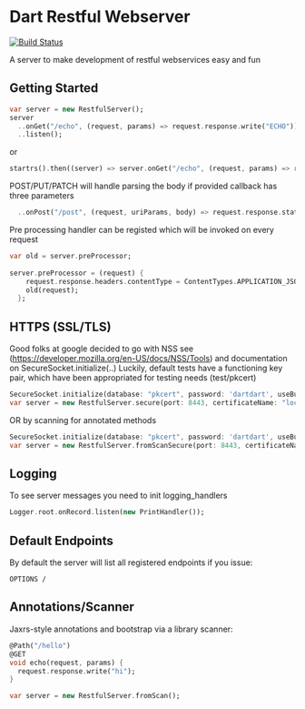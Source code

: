 Dart Restful Webserver 
======================

[![Build Status](https://drone.io/github.com/dkornishev/dartrs/status.png)](https://drone.io/github.com/dkornishev/dartrs/latest)

A server to make development of restful webservices easy and fun

Getting Started
---------------

```dart
var server = new RestfulServer();
server
  ..onGet("/echo", (request, params) => request.response.write("ECHO"))
  ..listen();
```

or

```dart
startrs().then((server) => server.onGet("/echo", (request, params) => request.response.write("ECHO")));
```

POST/PUT/PATCH will handle parsing the body if provided callback has three parameters
```dart
  ..onPost("/post", (request, uriParams, body) => request.response.statusCode=HttpStatus.CREATED)   
```
Pre processing handler can be registed which will be invoked on every request
```dart
var old = server.preProcessor;
  
server.preProcessor = (request) {
    request.response.headers.contentType = ContentTypes.APPLICATION_JSON;
    old(request);
  };
```
HTTPS (SSL/TLS)
---------------
Good folks at google decided to go with NSS see (https://developer.mozilla.org/en-US/docs/NSS/Tools) 
and documentation on SecureSocket.initialize(..)
Luckily, default tests have a functioning key pair, which have been appropriated for testing needs (test/pkcert)
```dart
SecureSocket.initialize(database: "pkcert", password: 'dartdart', useBuiltinRoots: false);
var server = new RestfulServer.secure(port: 8443, certificateName: "localhost_cert");
```
OR by scanning for annotated methods
```dart
SecureSocket.initialize(database: "pkcert", password: 'dartdart', useBuiltinRoots: false);
var server = new RestfulServer.fromScanSecure(port: 8443, certificateName: "localhost_cert");
```

Logging
-------
To see server messages you need to init logging_handlers
```dart
Logger.root.onRecord.listen(new PrintHandler());
```

Default Endpoints
-----------------
By default the server will list all registered endpoints if you issue:
```
OPTIONS /
```

Annotations/Scanner
-------------------
Jaxrs-style annotations and bootstrap via a library scanner:
```dart
@Path("/hello")
@GET
void echo(request, params) {
  request.response.write("hi");
}

var server = new RestfulServer.fromScan();
```

